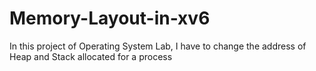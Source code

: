 # Memory-Layout-in-xv6
In this project of Operating System Lab, I have to change the address of Heap and Stack allocated for a process
